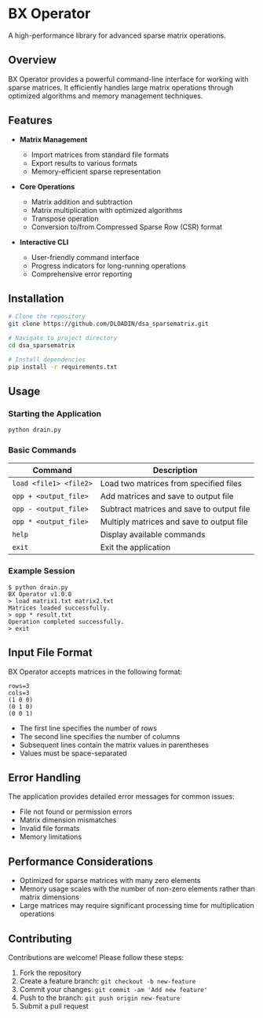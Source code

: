 # BX Operator

A high-performance library for advanced sparse matrix operations.

## Overview

BX Operator provides a powerful command-line interface for working with sparse matrices. It efficiently handles large matrix operations through optimized algorithms and memory management techniques.

## Features

- **Matrix Management**
  - Import matrices from standard file formats
  - Export results to various formats
  - Memory-efficient sparse representation

- **Core Operations**
  - Matrix addition and subtraction
  - Matrix multiplication with optimized algorithms
  - Transpose operation
  - Conversion to/from Compressed Sparse Row (CSR) format

- **Interactive CLI**
  - User-friendly command interface
  - Progress indicators for long-running operations
  - Comprehensive error reporting

## Installation

```bash
# Clone the repository
git clone https://github.com/DLOADIN/dsa_sparsematrix.git

# Navigate to project directory
cd dsa_sparsematrix

# Install dependencies
pip install -r requirements.txt
```

## Usage

### Starting the Application

```bash
python drain.py
```

### Basic Commands

| Command | Description |
|---------|-------------|
| `load <file1> <file2>` | Load two matrices from specified files |
| `opp + <output_file>` | Add matrices and save to output file |
| `opp - <output_file>` | Subtract matrices and save to output file |
| `opp * <output_file>` | Multiply matrices and save to output file |
| `help` | Display available commands |
| `exit` | Exit the application |

### Example Session

```
$ python drain.py
BX Operator v1.0.0
> load matrix1.txt matrix2.txt
Matrices loaded successfully.
> opp * result.txt
Operation completed successfully.
> exit
```

## Input File Format

BX Operator accepts matrices in the following format:

```
rows=3
cols=3
(1 0 0)
(0 1 0)
(0 0 1)
```

- The first line specifies the number of rows
- The second line specifies the number of columns
- Subsequent lines contain the matrix values in parentheses
- Values must be space-separated

## Error Handling

The application provides detailed error messages for common issues:
- File not found or permission errors
- Matrix dimension mismatches
- Invalid file formats
- Memory limitations

## Performance Considerations

- Optimized for sparse matrices with many zero elements
- Memory usage scales with the number of non-zero elements rather than matrix dimensions
- Large matrices may require significant processing time for multiplication operations

## Contributing

Contributions are welcome! Please follow these steps:

1. Fork the repository
2. Create a feature branch: `git checkout -b new-feature`
3. Commit your changes: `git commit -am 'Add new feature'`
4. Push to the branch: `git push origin new-feature`
5. Submit a pull request

